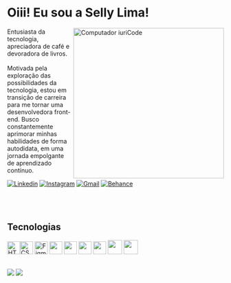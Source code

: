 
# Oiii! Eu sou a Selly Lima!
<img src="https://raw.githubusercontent.com/MicaelliMedeiros/micaellimedeiros/master/image/computer-illustration.png" min-width="400px" max-width="350px" width="350px" align="right" alt="Computador iuriCode">

Entusiasta da tecnologia, apreciadora de café e devoradora de livros.<br><br>
Motivada pela exploração das possibilidades da tecnologia, estou em transição de carreira para me tornar uma desenvolvedora front-end. Busco constantemente aprimorar minhas habilidades de forma autodidata, em uma jornada empolgante de aprendizado contínuo.
<br>

[![Linkedin](https://img.shields.io/badge/LinkedIn-0D1117?style=for-the-badge&logo=linkedin&logoColor=0077B5)](https://linkedin.com/in/selly-lima/)
[![Instagram](https://img.shields.io/badge/Instagram-0D1117?style=for-the-badge&logo=instagram&logoColor=E4405F)](https://instagram.com/sellyvlima/)
[![Gmail](https://img.shields.io/badge/Gmail-0D1117?style=for-the-badge&logo=gmail&logoColor=D14836)](mailto:vanessa.limanasc@gmail.com)
[![Behance](https://img.shields.io/badge/Behance-0D1117?style=for-the-badge&logo=behance&logoColor=#0057ff)](https://www.behance.net/sellylima)
 <br><br><br><br>

## Tecnologias
<p align="left">
 <a href="https://developer.mozilla.org/en-US/docs/Glossary/HTML5" target="_blank" rel="noreferrer"><img src="https://raw.githubusercontent.com/danielcranney/readme-generator/main/public/icons/skills/html5-colored.svg" width="30" height="30" alt="HTML5" /></a><a href="https://www.w3.org/TR/CSS/#css" target="_blank" rel="noreferrer"><img src="https://raw.githubusercontent.com/danielcranney/readme-generator/main/public/icons/skills/css3-colored.svg" width="30" height="30" alt="CSS3" /></a>
<a href="https://www.figma.com/" target="_blank" rel="noreferrer"><img src="https://raw.githubusercontent.com/danielcranney/readme-generator/main/public/icons/skills/figma-colored.svg" width="30" height="30" alt="Figma" /></a>
<img src="https://cdn.jsdelivr.net/gh/devicons/devicon/icons/git/git-original.svg" width="30" height="30"/> 
<img src="https://cdn.jsdelivr.net/gh/devicons/devicon@latest/icons/javascript/javascript-original.svg" width="30" height="30"/> 
<img src="https://cdn.jsdelivr.net/gh/devicons/devicon@latest/icons/wordpress/wordpress-plain.svg" width="30" height="30" />
<img src="https://cdn.jsdelivr.net/gh/devicons/devicon@latest/icons/vscode/vscode-original.svg" width="30" height="30" />
<img src="https://cdn.jsdelivr.net/gh/devicons/devicon@latest/icons/photoshop/photoshop-original.svg" width="33" height="33" />
<img src="https://cdn.jsdelivr.net/gh/devicons/devicon@latest/icons/nodejs/nodejs-original.svg" width="33" height="33" />        
<br><br>
        
![](https://github-readme-stats.vercel.app/api?username=sellylima&theme=nord&hide_border=true&include_all_commits=false&count_private=true)  ![](https://github-readme-stats.vercel.app/api/top-langs/?username=sellylima&theme=nord&hide_border=true&include_all_commits=false&count_private=true&layout=compact) 
<a href="http://www.github.com/sellylima"></a><br>



  


        
  




